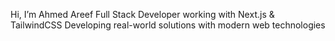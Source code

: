 Hi, I’m Ahmed Areef
Full Stack Developer working with Next.js & TailwindCSS
Developing real-world solutions with modern web technologies
